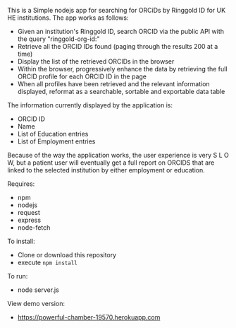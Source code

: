 This is a Simple nodejs app for searching for ORCiDs by Ringgold ID for UK HE institutions. The app works as follows:

* Given an institution's Ringgold ID, search ORCID via the public API with the query "ringgold-org-id:<ringgold id>"
* Retrieve all the ORCID IDs found (paging through the results 200 at a time)
* Display the list of the retrieved ORCIDs in the browser
* Within the browser, progressively enhance the data by retrieving the full ORCID profile for each ORCID ID in the page
* When all profiles have been retrieved and the relevant information displayed, reformat as a searchable, sortable and exportable data table

The information currently displayed by the application is:
* ORCID ID
* Name
* List of Education entries
* List of Employment entries

Because of the way the application works, the user experience is very S L O W, but a patient user will eventually get a full report on ORCIDS that are linked to the selected institution by either employment or education.

Requires:
* npm
* nodejs
* request
* express
* node-fetch

To install:
* Clone or download this repository
* execute `npm install`

To run:
* node server.js

View demo version:
* https://powerful-chamber-19570.herokuapp.com